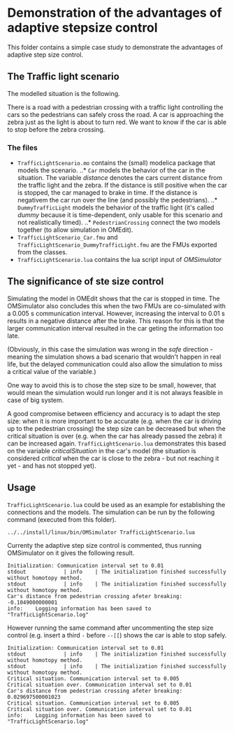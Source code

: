 # Demonstration of the advantages of adaptive stepsize control

This folder contains a simple case study to demonstrate the advantages of adaptive step size control.

## The Traffic light scenario

The modelled situation is the following.

There is a road with a pedestrian crossing with a traffic light controlling the cars so the pedestrians can safely cross the road.
A car is approaching the zebra just as the light is about to turn red. We want to know if the car is able to stop before the zebra crossing.

### The files

* `TrafficLightScenario.mo` contains the (small) modelica package that models the scenario.
..* `Car` models the behavior of the car in the situation. The variable _distance_ denotes the cars current distance from the traffic light and the zebra. If the distance is still positive when the car is stopped, the car managed to brake in time. If the distance is negativem the car run over the line (and possibly the pedestrians).
..* `DummyTrafficLight` models the behavior of the traffic light (it's called _dummy_ because it is time-dependent, only usable for this scenario and not realistically timed).
..* `PedestrianCrossing` connect the two models together (to allow simulation in OMEdit).
* `TrafficLightScenario_Car.fmu` and `TrafficLightScenario_DummyTrafficLight.fmu` are the FMUs exported from the classes.
* `TrafficLightScenario.lua` contains the lua script input of _OMSimulator_

## The significance of ste size control

Simulating the model in OMEdit shows that the car is stopped in time. The OMSimulator also concludes this when the two FMUs are co-simulated with a 0.005 s communication interval. However, increasing the interval to 0.01 s results in a negative distance after the brake. This reason for this is that the larger communication interval resulted in the car geting the information too late.

(Obviously, in this case the simulation was wrong in the _safe_ direction - meaning the simulation shows a bad scenario that wouldn't happen in real life, but the delayed communication could also allow the simulation to miss a critical value of the variable.)

One way to avoid this is to chose the step size to be small, however, that would mean the simulation would run longer and it is not always feasible in case of big system.

A good compromise between efficiency and accuracy is to adapt the step size: when it is more important to be accurate (e.g. when the car is driving up to the pedestrian crossing) the step size can be decreased but when the critical situation is over (e.g. when the car has already passed the zebra) it can be increased again. `TrafficLightScenario.lua` demonstrates this based on the variable _criticalSituation_ in the car's model (the situation is considered _critical_ when the car is close to the zebra - but not reaching it yet - and has not stopped yet).

## Usage

`TrafficLightScenario.lua` could be used as an example for establishing the connections and the models. The simulation can be run by the following command (executed from this folder).

```
../../install/linux/bin/OMSimulator TrafficLightScenario.lua
```

Currenty the adaptive step size control is commented, thus running OMSimulator on it gives the following result.

```
Initialization: Communication interval set to 0.01
stdout            | info    | The initialization finished successfully without homotopy method.
stdout            | info    | The initialization finished successfully without homotopy method.
Car's distance from pedestrian crossing afeter breaking: -0.1049000000001
info:    Logging information has been saved to "TrafficLightScenario.log"

```

However running the same command after uncommenting the step size control (e.g. insert a third `-` before `--[[`) shows the car is able to stop safely.

```
Initialization: Communication interval set to 0.01
stdout            | info    | The initialization finished successfully without homotopy method.
stdout            | info    | The initialization finished successfully without homotopy method.
Critical situation. Communication interval set to 0.005
Critical situation over. Communication interval set to 0.01
Car's distance from pedestrian crossing afeter breaking: 0.029697500001023
Critical situation. Communication interval set to 0.005
Critical situation over. Communication interval set to 0.01
info:    Logging information has been saved to "TrafficLightScenario.log"
```




